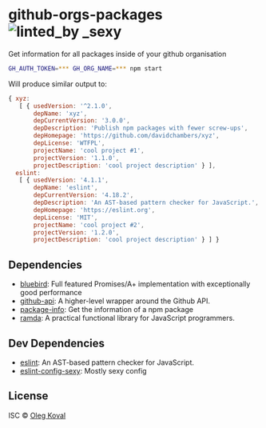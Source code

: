 # github-orgs-packages ![linted_by _sexy](https://img.shields.io/badge/linted_by-_sexy-brightgreen.svg)

Get information for all packages inside of your github organisation

```sh
GH_AUTH_TOKEN=*** GH_ORG_NAME=*** npm start
```

Will produce similar output to:

```js
{ xyz:
   [ { usedVersion: '^2.1.0',
       depName: 'xyz',
       depCurrentVersion: '3.0.0',
       depDescription: 'Publish npm packages with fewer screw-ups',
       depHomepage: 'https://github.com/davidchambers/xyz',
       depLicense: 'WTFPL',
       projectName: 'cool project #1',
       projectVersion: '1.1.0',
       projectDescription: 'cool project description' } ],
  eslint:
   [ { usedVersion: '4.1.1',
       depName: 'eslint',
       depCurrentVersion: '4.18.2',
       depDescription: 'An AST-based pattern checker for JavaScript.',
       depHomepage: 'https://eslint.org',
       depLicense: 'MIT',
       projectName: 'cool project #2',
       projectVersion: '1.2.0',
       projectDescription: 'cool project description' } ] }
```

## Dependencies

- [bluebird](https://ghub.io/bluebird): Full featured Promises/A+ implementation with exceptionally good performance
- [github-api](https://ghub.io/github-api): A higher-level wrapper around the Github API.
- [package-info](https://ghub.io/package-info): Get the information of a npm package
- [ramda](https://ghub.io/ramda): A practical functional library for JavaScript programmers.

## Dev Dependencies

- [eslint](https://ghub.io/eslint): An AST-based pattern checker for JavaScript.
- [eslint-config-sexy](https://ghub.io/eslint-config-sexy): Mostly sexy config

## License

ISC © [Oleg Koval](https://github.com/oleg-koval)
